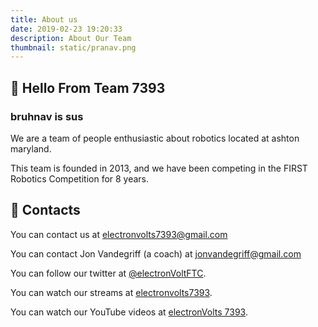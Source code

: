 ```yaml
---
title: About us
date: 2019-02-23 19:20:33
description: About Our Team
thumbnail: static/pranav.png
---
```


## 👋 Hello From Team 7393
### bruhnav is sus
We are a team of people enthusiastic about robotics located at ashton maryland.

This team is founded in 2013, and we have been competing in the FIRST Robotics Competition for 8 years.

## 📓 Contacts

You can contact us at [electronvolts7393@gmail.com](mailto:electronvolts7393@gmail.com)

You can contact Jon Vandegriff (a coach) at [jonvandegriff@gmail.com](mailto:jonvandegriff@gmail.com)

You can follow our twitter at [@electronVoltFTC](https://twitter.com/electronVoltFTC).

You can watch our streams at [electronvolts7393](https://www.twitch.tv/electronvolts7393).

You can watch our YouTube videos at [electronVolts 7393](https://www.youtube.com/channel/UCjHhFVW1xlF7UZBzC92veZg).

